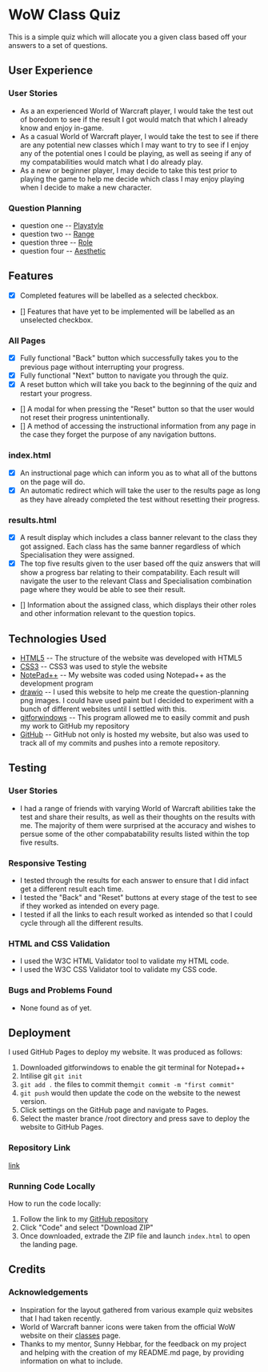 # WoW Class Quiz
This is a simple quiz which will allocate you a given class based off your answers to a set of questions. 
## User Experience
### User Stories
- As a an experienced World of Warcraft player, I would take the test out of boredom to see if the result I got would match that which I already know and enjoy in-game.
- As a casual World of Warcraft player, I would take the test to see if there are any potential new classes which I may want to try to see if I enjoy any of the potential ones I could be playing, as well as seeing if any of my compatabilities would match what I do already play. 
- As a new or beginner player, I may decide to take this test prior to playing the game to help me decide which class I may enjoy playing when I decide to make a new character. 

### Question Planning
- question one 
-- [Playstyle](question-planning/Q1-Playstyle.drawio.png)
- question two
-- [Range](question-planning/Q2-Range.drawio.png)
- question three
-- [Role](question-planning/Q3-Role.drawio.png)
- question four
-- [Aesthetic](question-planning/Q4-Aesthetic.drawio.png)

## Features
- [x] Completed features will be labelled as a selected checkbox.
- [] Features that have yet to be implemented will be labelled as an unselected checkbox.

### All Pages
- [x] Fully functional "Back" button which successfully takes you to the previous page without interrupting your progress. 
- [x] Fully functional "Next" button to navigate you through the quiz.
- [x] A reset button which will take you back to the beginning of the quiz and restart your progress.
- [] A modal for when pressing the "Reset" button so that the user would not reset their progress unintentionally. 
- [] A method of accessing the instructional information from any page in the case they forget the purpose of any navigation buttons. 
### index.html
- [x] An instructional page which can inform you as to what all of the buttons on the page will do. 
- [x] An automatic redirect which will take the user to the results page as long as they have already completed the test without resetting their progress. 
### results.html 
- [x] A result display which includes a class banner relevant to the class they got assigned. Each class has the same banner regardless of which Specialisation they were assigned.
- [x] The top five results given to the user based off the quiz answers that will show a progress bar relating to their compatability. Each result will navigate the user to the relevant Class and Specialisation combination page where they would be able to see their result. 
- [] Information about the assigned class, which displays their other roles and other information relevant to the question topics.
## Technologies Used
- [HTML5](https://developer.mozilla.org/en-US/docs/Glossary/HTML5)
-- The structure of the website was developed with HTML5
- [CSS3](https://developer.mozilla.org/en-US/docs/Web/CSS)
-- CSS3 was used to style the website
- [NotePad++](https://notepad-plus-plus.org/downloads/)
-- My website was coded using Notepad++ as the development program
- [drawio](https://drawio-app.com/)
-- I used this website to help me create the question-planning png images. I could have used paint but I decided to experiment with a bunch of different websites until I settled with this.
- [gitforwindows](https://gitforwindows.org/)
-- This program allowed me to easily commit and push my work to GitHub my repository
- [GitHub](https://github.com/)
-- GitHub not only is hosted my website, but also was used to track all of my commits and pushes into a remote repository. 
## Testing 

### User Stories
- I had a range of friends with varying World of Warcraft abilities take the test and share their results, as well as their thoughts on the results with me. The majority of them were surprised at the accuracy and wishes to persue some of the other compabatability results listed within the top five results.

### Responsive Testing
- I tested through the results for each answer to ensure that I did infact get a different result each time.
- I tested the "Back" and "Reset" buttons at every stage of the test to see if they worked as intended on every page.
- I tested if all the links to each result worked as intended so that I could cycle through all the different results. 

### HTML and CSS Validation
- I used the W3C HTML Validator tool to validate my HTML code.
- I used the W3C CSS Validator tool to validate my CSS code.
### Bugs and Problems Found
- None found as of yet.

## Deployment
I used GitHub Pages to deploy my website. It was produced as follows:
1. Downloaded gitforwindows to enable the git terminal for Notepad++
2. Intilise git `git init`
3. `git add .` the files to commit them`git commit -m "first commit"` 
4. `git push` would then update the code on the website to the newest version. 
5. Click settings on the GitHub page and navigate to Pages. 
6. Select the master brance /root directory and press save to deploy the website to GitHub Pages. 

### Repository Link
[link](https://rohtett.github.io/quiz/)
### Running Code Locally
How to run the code locally:
1. Follow the link to my [GitHub repository](https://github.com/rohtett/quiz/)
2. Click "Code" and select "Download ZIP"
3. Once downloaded, extrade the ZIP file and launch `index.html` to open the landing page.

## Credits

### Acknowledgements
- Inspiration for the layout gathered from various example quiz websites that I had taken recently.
- World of Warcraft banner icons were taken from the official WoW website on their [classes](https://worldofwarcraft.com/en-gb/game/classes) page.
- Thanks to my mentor, Sunny Hebbar, for the feedback on my project and helping with the creation of my README.md page, by providing information on what to include. 